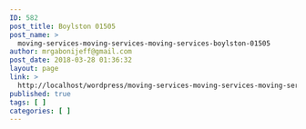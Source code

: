 ```yaml
---
ID: 582
post_title: Boylston 01505
post_name: >
  moving-services-moving-services-moving-services-boylston-01505
author: mrgabonijeff@gmail.com
post_date: 2018-03-28 01:36:32
layout: page
link: >
  http://localhost/wordpress/moving-services-moving-services-moving-services-boylston-01505/
published: true
tags: [ ]
categories: [ ]
---
```

